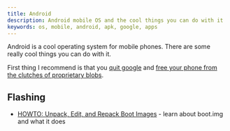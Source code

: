 ```yaml
---
title: Android
description: Android mobile OS and the cool things you can do with it
keywords: os, mobile, android, apk, google, apps
---
```

Android is a cool operating system for mobile phones. There are some really cool things you can do with it.

First thing I recommend is that you [quit google](../quit-google/) and [free your phone from the clutches of proprietary blobs](../free-android/).

## Flashing ##
* [HOWTO: Unpack, Edit, and Repack Boot Images](http://forum.xda-developers.com/showthread.php?t=443994) - learn about boot.img and what it does
